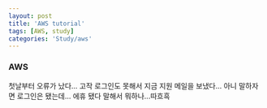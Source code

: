 ```yaml
---
layout: post
title: 'AWS tutorial'
tags: [AWS, study]
categories: 'Study/aws'
---
```


### AWS 

첫날부터 오류가 났다... 고작 로그인도 못해서 지금 지원 메일을 보냈다... 아니 말하자면 로그인은 됐는데... 에휴 됐다 말해서 뭐하나...따흐흑

